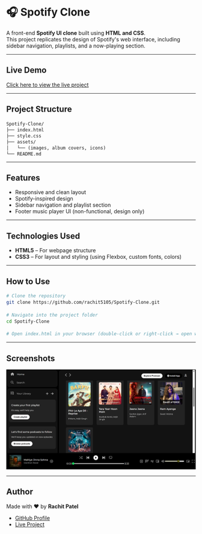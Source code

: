 # 🎧 Spotify Clone

A front-end **Spotify UI clone** built using **HTML and CSS**.  
This project replicates the design of Spotify's web interface, including sidebar navigation, playlists, and a now-playing section.

---

## Live Demo

[Click here to view the live project](https://rachit5105.github.io/Spotify-Clone/)

---

## Project Structure

```
Spotify-Clone/
├── index.html
├── style.css
├── assets/
│   └── (images, album covers, icons)
└── README.md
```

---

## Features

- Responsive and clean layout  
- Spotify-inspired design  
- Sidebar navigation and playlist section  
- Footer music player UI (non-functional, design only)

---

## Technologies Used

- **HTML5** – For webpage structure  
- **CSS3** – For layout and styling (using Flexbox, custom fonts, colors)

---

## How to Use

```bash
# Clone the repository
git clone https://github.com/rachit5105/Spotify-Clone.git

# Navigate into the project folder
cd Spotify-Clone

# Open index.html in your browser (double-click or right-click → open with browser)
```

---

## Screenshots

![UI Screenshot](./assets/Screenshot.png)

---

## Author

Made with ❤️ by **Rachit Patel**  
- [GitHub Profile](https://github.com/rachit5105)  
- [Live Project](https://rachit5105.github.io/Spotify-Clone/)
